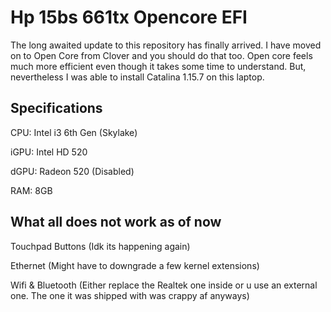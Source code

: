 # Hp 15bs 661tx Opencore EFI
The long awaited update to this repository has finally arrived. I have moved on to Open Core from Clover and you should do that too. Open core feels much more efficient even though it takes some time to understand. But, nevertheless I was able to install Catalina 1.15.7 on this laptop.

## Specifications
CPU: Intel i3 6th Gen (Skylake)

iGPU: Intel HD 520

dGPU: Radeon 520 (Disabled)

RAM: 8GB

## What all does not work as of now
Touchpad Buttons (Idk its happening again)

Ethernet (Might have to downgrade a few kernel extensions)

Wifi & Bluetooth (Either replace the Realtek one inside or u use an external one. The one it was shipped with was crappy af anyways)
